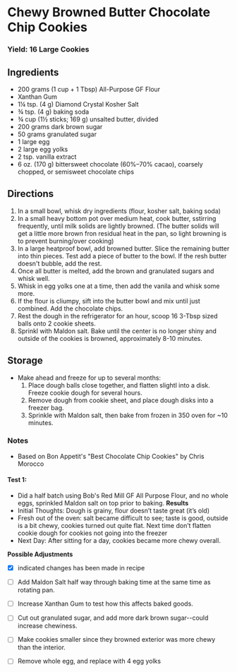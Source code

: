 # Chewy Browned Butter Chocolate Chip Cookies
### Yield: 16 Large Cookies
## Ingredients
- 200 grams (1 cup + 1 Tbsp) All-Purpose GF Flour
- Xanthan Gum
- 1¼ tsp. (4 g) Diamond Crystal Kosher Salt
- ¾ tsp. (4 g) baking soda
- ¾ cup (1½ sticks; 169 g) unsalted butter, divided
- 200 grams dark brown sugar
- 50 grams granulated sugar
- 1 large egg
- 2 large egg yolks
- 2 tsp. vanilla extract
- 6 oz. (170 g) bittersweet chocolate (60%–70% cacao), coarsely chopped, or semisweet chocolate chips


## Directions
1. In a small bowl, whisk dry ingredients (flour, kosher salt, baking soda)
2. In a small heavy bottom pot over medium heat, cook butter, sstirring frequently, until milk solids are lightly browned. (The butter solids will get a little more brown fron residual heat in the pan, so light browning is to prevent burning/over cooking)
3. In a large heatproof bowl, add browned butter. Slice the remaining butter into thin pieces. Test add a piece of butter to the bowl. If the resh butter doesn't bubble, add the rest.
4. Once all butter is melted, add the brown and granulated sugars and whisk well. 
5. Whisk in egg yolks one at a time, then add the vanila and whisk some more.
6. If the flour is cliumpy, sift into the butter bowl and mix until just combined. Add the chocolate chips.
7. Rest the dough in the refrigerator for an hour, scoop 16 3-Tbsp sized balls onto 2 cookie sheets.
8. Sprinkl with Maldon salt. Bake until the center is no longer shiny and outside of the cookies is browned, approximately 8-10 minutes.

## Storage
- Make ahead and freeze for up to several months:
    1. Place dough balls close together, and flatten slightl into a disk. Freeze cookie dough for several hours. 
    2. Remove dough from cookie sheet, and place dough disks into a freezer bag.
    3. Sprinkle with Maldon salt, then bake from frozen in 350 oven for ~10 minutes.


### Notes
- Based on Bon Appetit's "Best Chocolate Chip Cookies" by Chris Morocco

#### Test 1: 
- Did a half batch using Bob's Red Mill GF All Purpose Flour, and no whole eggs, sprinkled Maldon salt on top prior to baking.
**Results**
- Initial Thoughts: Dough is grainy, flour doesn’t taste great (it’s old)
- Fresh out of the oven: salt became difficult to see; taste is good, outside is a bit chewy, cookies turned out quite flat. Next time don’t flatten cookie dough for cookies not going into the freezer
- Next Day: After sitting for a day, cookies became more chewy overall.

**Possible Adjustments**
- [x] indicated changes has been made in recipe
- [ ] Add Maldon Salt half way through baking time at the same time as rotating pan.
- [ ] Increase Xanthan Gum to test how this affects baked goods.
- [ ] Cut out granulated sugar, and add more dark brown sugar--could increase chewiness.
- [ ] Make cookies smaller since they browned exterior was  more chewy than the interior.
- [ ] Remove whole egg, and replace with 4 egg yolks

